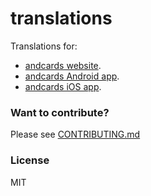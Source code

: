 # translations

Translations for:

- [andcards website](https://andcards.com).
- [andcards Android app](https://play.google.com/store/apps/details?id=com.cardscorp.contacts).
- [andcards iOS app](https://apps.apple.com/us/app/andcards/id1291226540?mt=8).

### Want to contribute?

Please see [CONTRIBUTING.md](CONTRIBUTING.md)

### License

MIT
